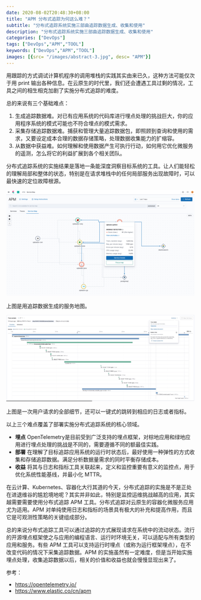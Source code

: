 ```yaml
---
date: 2020-08-02T20:48:30+08:00
title: "APM 分布式追踪为何这么难？"
subtitle: "分布式追踪系统实施三部曲追踪数据生成、收集和使用"
description: "分布式追踪系统实施三部曲追踪数据生成、收集和使用"
categories: ["DevOps"]
tags: ["DevOps","APM","TOOL"]
keywords: ["DevOps","APM","TOOL"]
images: [{src= "/images/abstract-3.jpg", desc= "APM"}]
---
```


用跟踪的方式调试计算机程序的调用堆栈的实践其实由来已久，这种方法可能仅次于用 print 输出各种信息。在云原生的时代里，我们还会遭遇工具过剩的情况，工具之间的相生相克加剧了实施分布式追踪的难度。

总的来说有三个基础难点：
1. 生成追踪数据难。对已有应用系统的代码库进行埋点处理的挑战巨大，你的应用程序系统的模式可能也不符合埋点的模式需求。
2. 采集存储追踪数据难。捕获和管理大量追踪数据包，即照顾到查询和使用的需求，又要设定成本合理的数据存储策略，处理数据收集能力的扩缩容。
3. 从数据中获益难。如何理解和使用数据产生可执行行动，如何用它优化微服务的遥测，怎么将它的利益扩展到各个相关团队。

分布式追踪系统的实施结果是落地一条能深度洞察目标系统的工具。让人们能轻松的理解局部和整体的状态，特别是在请求堆栈中的任何局部服务出现故障时，可以最快速的定位故障根源。

![](/images/screenshot-apm-service-map.png)

上图是用追踪数据生成的服务地图。


![](/images/blog-k8s-o11y-apm-trace-correlation.jpg)

上图是一次用户请求的全部细节，还可以一键式的跳转到相应的日志或者指标。

以上三个难点覆盖了部署实施分布式追踪系统的核心领域。
* **埋点** OpenTelemetry是目前受到广泛支持的埋点框架，对棕地应用和绿地应用进行埋点处理的挑战是不同的，需要遵循不同的额最佳实践。
* **部署** 在理解了目标追踪应用系统的运行时状态后，最好使用一种弹性的方式收集和存储追踪数据。满足分析数据量需求的同时平衡存储成本。
* **收益** 将其与日志和指标工具关联起来，定义和监控重要有意义的监控点，用于优化系统性能基线，并最小化 MTTR。

在云计算、Kubernetes、容器化大行其道的今天，分布式追踪的实施是不是正处在进退维谷的尴尬境地呢？其实并非如此，特别是监控运维挑战越高的应用，其实越需要需要使用分布式追踪 APM 工具。分布式追踪对云原生的容器化微服务应用尤为适用。APM 对单纯使用日志和指标的场景具有极大的补充和提高作用，而且它是可观测性策略的关键组成部分。

总的来说分布式追踪工具可以通过追踪的方式展现请求在系统中的流动状态。流行的开源埋点框架使之与应用的编程语言、运行时环境无关，可以适配与所有类型的应用和服务。有些 APM 工具可以支持运行时埋点（或称为运行框架埋点），在不改变代码的情况下采集追踪数据。APM 的实施虽然有一定难度，但是当开始实施埋点处理，收集追踪数据以后，相关的价值和收益也就会慢慢显现出来了。

参考：
* https://opentelemetry.io/
* https://www.elastic.co/cn/apm



